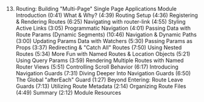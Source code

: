 13. Routing: Building "Multi-Page" Single Page Applications
    Module Introduction (0:41)
    What & Why? (4:39)
    Routing Setup (4:36)
    Registering & Rendering Routes (6:25)
    Navigating with router-link (4:55)
    Styling Active Links (3:05)
    Programmatic Navigation (4:01)
    Passing Data with Route Params (Dynamic Segments) (10:46)
    Navigation & Dynamic Paths (3:00)
    Updating Params Data with Watchers (5:30)
    Passing Params as Props (3:37)
    Redirecting & "Catch All" Routes (7:50)
    Using Nested Routes (5:34)
    More Fun with Named Routes & Location Objects (5:21)
    Using Query Params (3:59)
    Rendering Multiple Routes with Named Router Views (5:51)
    Controlling Scroll Behavior (6:17)
    Introducing Navigation Guards (7:31)
    Diving Deeper Into Navigation Guards (6:50)
    The Global "afterEach" Guard (1:27)
    Beyond Entering: Route Leave Guards (7:13)
    Utilizing Route Metadata (2:14)
    Organizing Route Files (4:49)
    Summary (2:12)
    Module Resources
